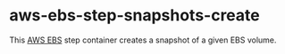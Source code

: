 # aws-ebs-step-snapshots-create

This [AWS EBS](https://aws.amazon.com/ebs/) step container creates a snapshot of
a given EBS volume.